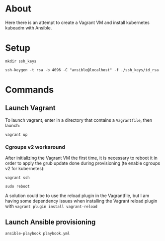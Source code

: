 # About
Here there is an attempt to create a Vagrant VM and install kubernetes kubeadm with Ansible.

# Setup
```/shell
mkdir ssh_keys
```
```/shell
ssh-keygen -t rsa -b 4096 -C "ansible@localhost" -f ./ssh_keys/id_rsa
```

# Commands
## Launch Vagrant
To launch vagrant, enter in a directory that contains a ``Vagrantfile``, then launch:
```/shell
vagrant up
```
### Cgroups v2 workaround
After initializing the Vagrant VM the first time, it is necessary to reboot it in order to apply the grub update done during provisioning (te enable cgroups v2 for kubernetes):
```/shell
vagrant ssh
```
```/shell
sudo reboot
```
A solution could be to use the reload plugin in the Vagrantfile, but I am having some dependency issues when installing the Vagrant reload plugin with ``vagrant plugin install vagrant-reload``

## Launch Ansible provisioning
```/shell
ansible-playbook playbook.yml
```
